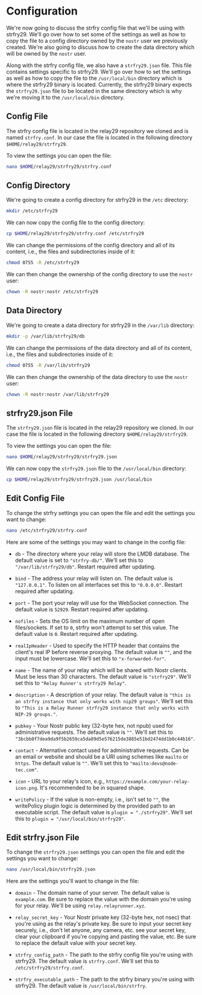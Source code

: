 # Configuration

We're now going to discuss the strfry config file that we'll be using with strfry29. We'll go over how to set some of the settings as well as how to copy the file to a config directory owned by the `nostr` user we previously created. We're also going to discuss how to create the data directory which will be owned by the `nostr` user.

Along with the strfry config file, we also have a `strfry29.json` file. This file contains settings specific to strfry29. We'll go over how to set the settings as well as how to copy the file to the `/usr/local/bin` directory which is where the strfry29 binary is located. Currently, the strfry29 binary expects the `strfry29.json` file to be located in the same directory which is why we're moving it to the `/usr/local/bin` directory.

## Config File

The strfry config file is located in the relay29 repository we cloned and is named `strfry.conf`. In our case the file is located in the following directory `$HOME/relay29/strfry29`.

To view the settings you can open the file:

```bash
nano $HOME/relay29/strfry29/strfry.conf
```

## Config Directory

We're going to create a config directory for strfry29 in the `/etc` directory:

```bash
mkdir /etc/strfry29
```

We can now copy the config file to the config directory:

```bash
cp $HOME/relay29/strfry29/strfry.conf /etc/strfry29
```

We can change the permissions of the config directory and all of its content, i.e., the files and subdirectories inside of it:

```bash
chmod 0755 -R /etc/strfry29
```

We can then change the ownership of the config directory to use the `nostr` user:

```bash
chown -R nostr:nostr /etc/strfry29
```

## Data Directory

We're going to create a data directory for strfry29 in the `/var/lib` directory:

```bash
mkdir -p /var/lib/strfry29/db
```

We can change the permissions of the data directory and all of its content, i.e., the files and subdirectories inside of it:

```bash
chmod 0755 -R /var/lib/strfry29
```

We can then change the ownership of the data directory to use the `nostr` user:

```bash
chown -R nostr:nostr /var/lib/strfry29
```

## strfry29.json File

The `strfry29.json` file is located in the relay29 repository we cloned. In our case the file is located in the following directory `$HOME/relay29/strfry29`.

To view the settings you can open the file:

```bash
nano $HOME/relay29/strfry29/strfry29.json
```

We can now copy the `strfry29.json` file to the `/usr/local/bin` directory:

```bash
cp $HOME/relay29/strfry29/strfry29.json /usr/local/bin
```

## Edit Config File

To change the strfry settings you can open the file and edit the settings you want to change:

```bash
nano /etc/strfry29/strfry.conf
```

Here are some of the settings you may want to change in the config file:

- `db` - The directory where your relay will store the LMDB database. The default value is set to `"strfry-db/"`. We'll set this to `"/var/lib/strfry29/db"`. Restart required after updating.

- `bind` - The address your relay will listen on. The default value is `"127.0.0.1"`. To listen on all interfaces set this to `"0.0.0.0"`. Restart required after updating.

- `port` - The port your relay will use for the WebSocket connection. The default value is `52929`. Restart required after updating.

- `nofiles` - Sets the OS limit on the maximum number of open files/sockets. If set to `0`, strfry won't attempt to set this value. The default value is `0`. Restart required after updating.

- `realIpHeader` - Used to specify the HTTP header that contains the client's real IP before reverse proxying. The default value is `""`, and the input must be lowercase. We'll set this to `"x-forwarded-for"`.

- `name` - The name of your relay which will be shared with Nostr clients. Must be less than 30 characters. The default value is `"strfry29"`. We'll set this to `"Relay Runner's strfry29 Relay"`.

- `description` - A description of your relay. The default value is `"this is an strfry instance that only works with nip29 groups"`. We'll set this to `"This is a Relay Runner strfry29 instance that only works with NIP-29 groups."`.

- `pubkey` - Your Nostr public key (32-byte hex, not npub) used for administrative requests. The default value is `""`. We'll set this to `"3bcbb0f7dea9da9f5b2659ca5da89d5e576215de3885e51bd2474dd1b0c44b16"`.

- `contact` - Alternative contact used for administrative requests. Can be an email or website and should be a URI using schemes like `mailto` or `https`. The default value is `""`. We'll set this to `"mailto:devs@node-tec.com"`.

- `icon` - URL to your relay's icon, e.g., `https://example.com/your-relay-icon.png`. It's recommended to be in squared shape.

- `writePolicy` - If the value is non-empty, i.e., isn't set to `""`, the writePolicy plugin logic is determined by the provided path to an executable script. The default value is `plugin = "./strfry29"`. We'll set this to `plugin = "/usr/local/bin/strfry29"`.

## Edit strfry.json File

To change the `strfry29.json` settings you can open the file and edit the settings you want to change:

```bash
nano /usr/local/bin/strfry29.json
```

Here are the settings you'll want to change in the file:

- `domain` - The domain name of your server. The default value is `example.com`. Be sure to replace the value with the domain you're using for your relay. We'll be using `relay.relayrunner.xyz`.

- `relay_secret_key` - Your Nostr private key (32-byte hex, not nsec) that you're using as the relay's private key. Be sure to input your secret key securely, i.e., don't let anyone, any camera, etc. see your secret key, clear your clipboard if you're copying and pasting the value, etc. Be sure to replace the default value with your secret key.

- `strfry_config_path` - The path to the strfry config file you're using with strfry29. The default value is `strfry.conf`. We'll set this to `/etc/strfry29/strfry.conf`.

- `strfry_executable_path` - The path to the strfry binary you're using with strfry29. The default value is `/usr/local/bin/strfry`.

